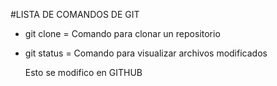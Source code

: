 #LISTA DE COMANDOS DE GIT

- git clone <URL>  = Comando para clonar un repositorio
- git status       = Comando para visualizar archivos modificados

  Esto se modifico en GITHUB
